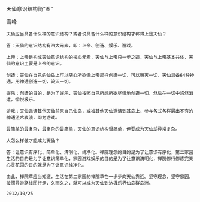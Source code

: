 天仙意识结构简“图”

雪峰


    天仙应当具备什么样的意识结构？或者说具备什么样的意识结构才称得上是天仙？

    答：天仙的意识结构有四大元素，即：上帝、创造、娱乐、游戏。

    上帝：上帝是构成天仙意识结构的核心元素，天仙与上帝只一步之遥，天仙与上帝基本共体，天仙的意识主要是上帝的意识。

    创造：天仙在自己的仙岛上可以随心所欲像上帝那样创造一切，可以毁灭一切，天仙具备64种神通，用神通创造一切，毁灭一切。

    娱乐：创造的目的，是为了娱乐，天仙按照自己所想所欲尽情地创造一切，然后在一切中悠然消遣，愉悦极乐。

    游戏：天仙邀请其他天仙前来自己仙岛，或被其他天仙邀请到其岛上，参与各式各样层出不穷的神通法术表演，即为游戏。

    最简单的最复杂，最复杂的最简单，天仙的意识结构很简单，但要成为天仙却异常复杂。

    人怎么样做才能成为天仙？

    答：让意识有序化、简单化、清明化、纯净化。禅院理念的目的是为了让意识有序化，第二家园生活的目的是为了让意识简单化，家园游戏娱乐的目的是为了让意识清明化，禅院修行修炼完美心灵花园的目的就是为了让意识纯净化。

    由此，禅院草应当知道，生活在第二家园的禅院草在一步步向天仙靠近。坚守理念，坚守家园，按照导游路线图行走，久而久之，就可以成为天仙到达极乐界仙岛群岛洲。

    2012/10/25



